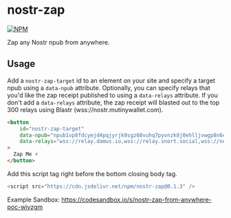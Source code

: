 # nostr-zap
[![NPM](https://img.shields.io/npm/v/nostr-zap.svg)](https://www.npmjs.com/package/nostr-zap)

Zap any Nostr npub from anywhere.

## Usage

Add a `nostr-zap-target` id to an element on your site and specify a target npub using a `data-npub` attribute. Optionally,
you can specify relays that you'd like the zap receipt published to using a `data-relays` attribute. If you don't add a
`data-relays` attribute, the zap receipt will blasted out to the top 300 relays using Blastr (wss://nostr.mutinywallet.com).
```html
<button 
    id="nostr-zap-target"
    data-npub="npub1vp8fdcyejd4pqjyrjk9sgz68vuhq7pyvnzk8j0ehlljvwgp8n6eqsrnpsw"
    data-relays="wss://relay.damus.io,wss://relay.snort.social,wss://nostr.wine,wss://relay.nostr.band"
>
  Zap Me ⚡️
</button>
```

Add this script tag right before the bottom closing body tag.
```js
<script src="https://cdn.jsdelivr.net/npm/nostr-zap@0.1.3" />
```

Example Sandbox: https://codesandbox.io/s/nostr-zap-from-anywhere-poc-wiyzgm
